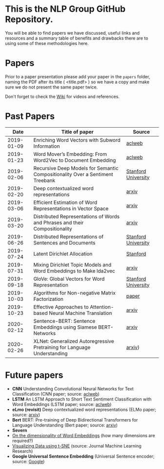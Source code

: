 # This is the NLP Group GitHub Repository. 

You will be able to find papers we have discussed, useful links and resources and a summary table of benefits and drawbacks there are to using some of these methodologies here.  

# Papers

Prior to a paper presentation please add your paper in the `papers` folder, naming the PDF after its title ( <title.pdf> ) so we have a copy and make sure we do not present the same paper twice.

Don't forget to check the [Wiki](https://github.com/datasciencecampus/nlp_club/wiki) for videos and references.

# Past Papers

| Date | Title of paper | Source |
|------|----------------|--------|
|2019-01-09|Enriching Word Vectors with Subword Information | [aclweb](http://aclweb.org/anthology/D18-1482) |
|2019-01-23|Word Mover’s Embedding: From Word2Vec to Document Embedding| [aclweb](http://aclweb.org/anthology/D18-1482) |
|2019-02-06|Recursive Deep Models for Semantic Compositionality Over a Sentiment Treebank| [Stanford University](https://nlp.stanford.edu/~socherr/EMNLP2013_RNTN.pdf)|
|2019-02-20|Deep contextualized word representations|[arxiv](https://arxiv.org/pdf/1802.05365.pdf)|
|2019-03-06|Efficient Estimation of Word Representations in Vector Space|[arxiv](https://arxiv.org/pdf/1301.3781.pdf)|
|2019-03-20|Distributed Representations of Words and Phrases and their Compositionality|[arxiv](https://arxiv.org/abs/1310.4546)|
|2019-06-26|Distributed Representations of Sentences and Documents|[Stanford University](https://cs.stanford.edu/~quocle/paragraph_vector.pdf) |
|2019-07-24|Latent Dirichlet Allocation|[Stanford](https://ai.stanford.edu/~ang/papers/nips01-lda.pdf)|
|2019-07-31|Mixing Dirichlet Topic Models and Word Embeddings to Make lda2vec|[arxiv](https://arxiv.org/abs/1605.02019)|
|2019-09-18|GloVe: Global Vectors for Word Representation| [Stanford University](https://nlp.stanford.edu/pubs/glove.pdf)|
|2019-10-03|Algorithms for Non-negative Matrix Factorization| [paper](https://papers.nips.cc/paper/1861-algorithms-for-non-negative-matrix-factorization.pdf)|
|2019-10-23| Effective Approaches to Attention-based Neural Machine Translation| [arxiv](https://arxiv.org/pdf/1508.04025.pdf)|
|2020-02-12| Sentence-BERT: Sentence Embeddings using Siamese BERT-Networks| [arxiv](https://arxiv.org/abs/1908.10084)|
|2020-02-26| XLNet: Generalized Autoregressive Pretraining for Language Understanding| [arxiv](https://arxiv.org/pdf/1906.08237.pdf))|

# Future papers 
- **CNN** Understanding Convolutional Neural Networks for Text Classification (CNN paper; source: [aclweb](https://www.aclweb.org/anthology/W18-5408))
- **LSTM** An LSTM Approach to Short Text Sentiment Classification with
Word Embeddings (LSTM paper; source: [aclweb](https://www.aclweb.org/anthology/O18-1021))
- **eLmo (revisit)** Deep contextualized word representations (ELMo paper; source: [arxiv](https://arxiv.org/pdf/1802.05365.pdf))
- **Bert** BERT: Pre-training of Deep Bidirectional Transformers for Language Understanding (Bert paper; source: [arxiv](https://arxiv.org/abs/1810.04805))
- **Severn** 
- [On the dimensionality of Word Embeddings](https://arxiv.org/abs/1812.04224) (how many dimensions are required?)
- [Visualizing Data using t-SNE](http://www.jmlr.org/papers/volume9/vandermaaten08a/vandermaaten08a.pdf) (source: Journal Machine Learning Research)
- **Google Universal Sentence Embedding** (Universal Sentence encoder; source: [Google](https://static.googleusercontent.com/media/research.google.com/en//pubs/archive/46808.pdf)) 
